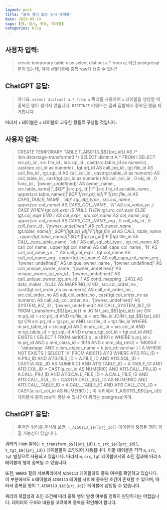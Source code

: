 ```yaml
---
layout: post
title: "중복 행이 없는 임시 테이블"
date: 2023-05-19
tags: [행, 임시, 중복, 테이블]
categories: blog
---
```


## 사용자 입력:
> create temporary table x as select distinct a.* from a;  이런 postgresql문이 있는데, 이때 x테이블에 중복 row가 생길 수 있나?

## ChatGPT 응답:
> 아니요, `select distinct a.* from a` 쿼리를 사용하여 `x` 테이블을 생성할 때 중복된 행이 생기지 않습니다. `DISTINCT` 키워드는 결과 집합에서 중복된 행을 제거합니다.

따라서 `x` 테이블은 `a` 테이블의 고유한 행들로 구성될 것입니다.

## 사용자 입력:
> CREATE TEMPORARY TABLE T_AIS0113_$${{prj_id}} AS    
/* ibm.datastage-transform#3 */    
SELECT
 distinct A.*
FROM
    (
        SELECT
            src.prj_id
            , src.file_id
            , src.sql_id
            , cast(src.table_id as numeric)
            , cast(src.col_id as numeric)
            , tgt.prj_id AS call_prj_id
            , tgt.file_id AS call_file_id
            , tgt.sql_id AS call_sql_id
            , cast(tgt.table_id as numeric) AS call_table_id
            , cast(tgt.col_id as numeric) AS call_col_id
            , 0 obj_id
            , 0 func_id
            , '[owner_undefined]' AS owner_name
            , src.table_name||'_$QP'||src.prj_id||'F'||src.file_id as table_name
            , upper(src.table_name)||'_$QP'||src.prj_id||'F'||src.file_id AS CAPS_TABLE_NAME
            , 'obj' sql_obj_type
            , src.col_name
            , upper(src.col_name) AS CAPS_COL_NAME
            , 'N' AS col_value_yn
            ,(
                CASE
                    WHEN tgt.col_expr IS NULL THEN tgt.src_col_expr
                    ELSE tgt.col_expr
                END
            ) AS col_expr
            , src.col_name AS col_name_org
            , upper(src.col_name) AS CAPS_COL_NAME_org
            , 0 call_obj_id
            , 0 call_func_id
            , '[owner_undefined]' AS call_owner_name
            , tgt.table_name||'_$QP'||tgt.prj_id||'F'||tgt.file_id AS CALL_table_name
            , upper(tgt.table_name)||'_$QP'||tgt.prj_id||'F'||tgt.file_id AS CALL_caps_table_name
            , 'obj' AS call_sql_obj_type
            , tgt.col_name AS call_col_name
            , upper(tgt.col_name) AS call_caps_col_name
            , 'N' AS call_col_value_yn
            , '' AS call_col_expr
            , tgt.col_name AS call_col_name_org
            , upper(tgt.col_name) AS call_caps_col_name_org
            , '[owner_undefined]' AS unique_owner_name
            , '[owner_undefined]' AS call_unique_owner_name
            , '[owner_undefined]' AS unique_owner_tgt_srv_id
            , '[owner_undefined]' AS call_unique_owner_tgt_srv_id
            , 1 AS cond_mapping
            , 2402 AS data_maker
            , NULL AS MAPPING_KIND
            , src.col_order_no
            , cast(tgt.col_order_no as numeric) AS call_col_order_no
            , src.col_order_no AS adj_col_order_no
            , cast(tgt.col_order_no as numeric) AS call_adj_col_order_no
            , '[owner_undefined]' AS SYSTEM_BIZ_ID
            , '[owner_undefined]' AS CALL_SYSTEM_BIZ_ID
        FROM  t_transform_$${{prj_id}} m
        JOIN t_src_$${{prj_id}} src ON m.prj_id = src.prj_id AND m.file_id = src.file_id
        JOIN t_tgt_$${{prj_id}} tgt ON src.prj_id = tgt.prj_id AND src.file_id = tgt.file_id 
        WHERE
            m.src_table_id = src.sql_id
            AND m.src_col_id = src.col_id
            AND m.tgt_table_id = tgt.sql_id
            AND m.map_tgt_col_id = tgt.col_id
            AND EXISTS (
            SELECT
                1
            FROM
                ais1003 b
                , ais8101 c
            WHERE
                b.prj_id = m.prj_id
                AND c.mm_class_id = 1016
                AND c.mm_obj_rmk2 = 'M0004'
                -- 'datastage'
                AND c.mm_object_name = b.job_id::varchar
            )            
    ) A
WHERE
    NOT EXISTS (
    SELECT
            'X'
    FROM
            AIS0113 A113
    WHERE
            A113.PRJ_ID = A.PRJ_ID
        AND A113.FILE_ID = A.FILE_ID
        AND A113.SQL_ID = CAST(A.SQL_ID AS NUMERIC)
        AND A113.TABLE_ID = A.TABLE_ID 
        AND A113.COL_ID = CAST(a.col_id AS NUMERIC)
        AND A113.CALL_PRJ_ID = A.CALL_PRJ_ID
        AND A113.CALL_FILE_ID = A.CALL_FILE_ID
        AND A113.CALL_SQL_ID = CAST(A.CALL_SQL_ID AS NUMERIC)
        AND A113.CALL_TABLE_ID = A.CALL_TABLE_ID
        AND A113.CALL_COL_ID = CAST(a.call_col_id AS NUMERIC)
    )
; 이 쿼리에서  T_AIS0113_$${{prj_id}} 테이블에 중복 row가 생길 수 있나? 이 쿼리는 postgresql이야.

## ChatGPT 응답:
> 주어진 쿼리를 분석해 보면, `T_AIS0113_$${{prj_id}}` 테이블에 중복된 행이 생길 가능성이 있습니다. 

쿼리의 `FROM` 절에는 `t_transform_$${{prj_id}}`, `t_src_$${{prj_id}}`, `t_tgt_$${{prj_id}}` 테이블들이 조인되어 사용됩니다. 이들 테이블은 각각 `m`, `src`, `tgt` 별칭으로 사용되고 있습니다. 따라서 `m`, `src`, `tgt` 테이블에서의 조인 결과에 따라 `A` 테이블의 행이 중복될 수 있습니다.

또한, `WHERE` 절의 서브쿼리에서 `AIS0113` 테이블과의 중복 여부를 확인하고 있습니다. 이 부분에서도 `A` 테이블과 `AIS0113` 테이블 사이에 중복된 조건이 존재할 수 있으며, 따라서 중복된 행이 `T_AIS0113_$${{prj_id}}` 테이블에 삽입될 수 있습니다.

쿼리의 복잡성과 조인 조건에 따라 중복 행의 발생 여부를 정확히 판단하기는 어렵습니다. 데이터의 구조와 내용을 고려하여 중복을 확인해야 합니다.

